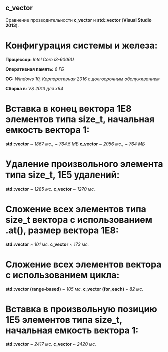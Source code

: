 ## c_vector

Сравнение прозводительности **c_vector** и **std::vector** (**Visual Studio 2013**).

# Конфигурация системы и железа:

**Процессор:** *Intel Core i3-6006U*

**Оперативная память:** *6 ГБ*

**ОС:** *Windows 10, Корпоративная 2016 с долгосрочным обслуживанием*

**Сборка в:** *VS 2013 для x64* 

# Вставка в конец вектора 1E8 элементов типа size_t, начальная емкость вектора 1:

**std::vector** *~ 1867 мс., ~ 764.5 МБ*
**c_vector** *~ 2056 мс., ~ 764 МБ*

# Удаление произвольного элемента типа size_t, 1E5 удалений:

**std::vector** *~ 1285 мс.*
**c_vector** *~ 1270 мс.*

# Сложение всех элементов типа size_t вектора с использованием .at(), размер вектора 1E8:

**std::vector** *~ 101 мс.*
**c_vector** *~ 173 мс.*

# Сложение всех элементов вектора с использованием цикла:

**std::vector (range-based)** *~ 105 мс.*
**c_vector (for_each)** *~ 82 мс.*

# Вставка в произвольную позицию 1E5 элементов типа size_t, начальная емкость вектора 1:
**std::vector** *~ 2417 мс.*
**c_vector** *~ 2420 мс.*
